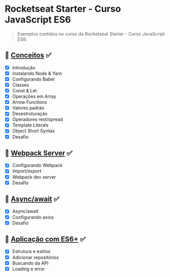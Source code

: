 # Rocketseat Starter - Curso JavaScript ES6

> Exemplos contidos no curso da Rocketseat Starter - Curso JavaScript ES6:

## :rocket: [Conceitos](https://github.com/hallancma/rocketseat-starter-javascript-es6/tree/master/conceitos) :white_check_mark:

- [x] Introdução
- [x] Instalando Node & Yarn
- [x] Configurando Babel
- [x] Classes
- [x] Const & Let
- [x] Operações em Array
- [x] Arrow Functions
- [x] Valores padrão
- [x] Desestruturação
- [x] Operadores rest/spread
- [x] Template Literals
- [x] Object Short Syntax
- [x] Desafio

## :rocket: [Webpack Server](https://github.com/hallancma/rocketseat-starter-javascript-es6/tree/master/webpack-server) :white_check_mark:

- [x] Configurando Webpack
- [x] Import/export
- [x] Webpack dev server
- [x] Desafio

## :rocket: [Async/await](https://github.com/hallancma/rocketseat-starter-javascript-es6/tree/master/webpack-server) :white_check_mark:

- [x] Async/await
- [x] Configurando axios
- [x] Desafio

## :rocket: [Aplicação com ES6+](https://github.com/hallancma/rocketseat-starter-javascript-es6/tree/master/aplicacao-es6) :white_check_mark:

- [x] Estrutura e estilos
- [x] Adicionar repositórios
- [x] Buscando da API
- [x] Loading e error
